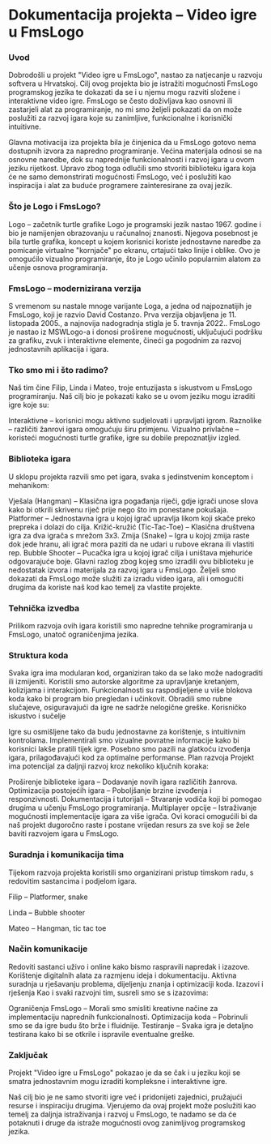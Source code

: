 # Dokumentacija projekta – Video igre u FmsLogo
### Uvod
Dobrodošli u projekt "Video igre u FmsLogo", nastao za natjecanje u razvoju softvera u Hrvatskoj. Cilj ovog projekta bio je istražiti mogućnosti FmsLogo programskog jezika te dokazati da se i u njemu mogu razviti složene i interaktivne video igre. FmsLogo se često doživljava kao osnovni ili zastarjeli alat za programiranje, no mi smo željeli pokazati da on može poslužiti za razvoj igara koje su zanimljive, funkcionalne i korisnički intuitivne.

Glavna motivacija iza projekta bila je činjenica da u FmsLogo gotovo nema dostupnih izvora za napredno programiranje. Većina materijala odnosi se na osnovne naredbe, dok su naprednije funkcionalnosti i razvoj igara u ovom jeziku rijetkost. Upravo zbog toga odlučili smo stvoriti biblioteku igara koja će ne samo demonstrirati mogućnosti FmsLogo, već i poslužiti kao inspiracija i alat za buduće programere zainteresirane za ovaj jezik.

### Što je Logo i FmsLogo?
Logo – začetnik turtle grafike
Logo je programski jezik nastao 1967. godine i bio je namijenjen obrazovanju u računalnoj znanosti. Njegova posebnost je bila turtle grafika, koncept u kojem korisnici koriste jednostavne naredbe za pomicanje virtualne "kornjače" po ekranu, crtajući tako linije i oblike. Ovo je omogućilo vizualno programiranje, što je Logo učinilo popularnim alatom za učenje osnova programiranja.

### FmsLogo – modernizirana verzija
S vremenom su nastale mnoge varijante Loga, a jedna od najpoznatijih je FmsLogo, koji je razvio David Costanzo. Prva verzija objavljena je 11. listopada 2005., a najnovija nadogradnja stigla je 5. travnja 2022.. FmsLogo je nastao iz MSWLogo-a i donosi proširene mogućnosti, uključujući podršku za grafiku, zvuk i interaktivne elemente, čineći ga pogodnim za razvoj jednostavnih aplikacija i igara.

### Tko smo mi i što radimo?
Naš tim čine Filip, Linda i Mateo, troje entuzijasta s iskustvom u FmsLogo programiranju. Naš cilj bio je pokazati kako se u ovom jeziku mogu izraditi igre koje su:

Interaktivne – korisnici mogu aktivno sudjelovati i upravljati igrom.
Raznolike – različiti žanrovi igara omogućuju širu primjenu.
Vizualno privlačne – koristeći mogućnosti turtle grafike, igre su dobile prepoznatljiv izgled.
### Biblioteka igara
U sklopu projekta razvili smo pet igara, svaka s jedinstvenim konceptom i mehanikom:

Vješala (Hangman) – Klasična igra pogađanja riječi, gdje igrači unose slova kako bi otkrili skrivenu riječ prije nego što im ponestane pokušaja.
Platformer – Jednostavna igra u kojoj igrač upravlja likom koji skače preko prepreka i dolazi do cilja.
Križić-kružić (Tic-Tac-Toe) – Klasična društvena igra za dva igrača s mrežom 3x3.
Zmija (Snake) – Igra u kojoj zmija raste dok jede hranu, ali igrač mora paziti da ne udari u rubove ekrana ili vlastiti rep.
Bubble Shooter – Pucačka igra u kojoj igrač cilja i uništava mjehuriće odgovarajuće boje.
Glavni razlog zbog kojeg smo izradili ovu biblioteku je nedostatak izvora i materijala za razvoj igara u FmsLogo. Željeli smo dokazati da FmsLogo može služiti za izradu video igara, ali i omogućiti drugima da koriste naš kod kao temelj za vlastite projekte.

### Tehnička izvedba
Prilikom razvoja ovih igara koristili smo napredne tehnike programiranja u FmsLogo, unatoč ograničenjima jezika.

### Struktura koda

Svaka igra ima modularan kod, organiziran tako da se lako može nadograditi ili izmijeniti.
Koristili smo autorske algoritme za upravljanje kretanjem, kolizijama i interakcijom.
Funkcionalnosti su raspodijeljene u više blokova koda kako bi program bio pregledan i učinkovit.
Obradili smo rubne slučajeve, osiguravajući da igre ne sadrže nelogične greške.
Korisničko iskustvo i sučelje

Igre su osmišljene tako da budu jednostavne za korištenje, s intuitivnim kontrolama.
Implementirali smo vizualne povratne informacije kako bi korisnici lakše pratili tijek igre.
Posebno smo pazili na glatkoću izvođenja igara, prilagođavajući kod za optimalne performanse.
Plan razvoja
Projekt ima potencijal za daljnji razvoj kroz nekoliko ključnih koraka:

Proširenje biblioteke igara – Dodavanje novih igara različitih žanrova.
Optimizacija postojećih igara – Poboljšanje brzine izvođenja i responzivnosti.
Dokumentacija i tutorijali – Stvaranje vodiča koji bi pomogao drugima u učenju FmsLogo programiranja.
Multiplayer opcije – Istraživanje mogućnosti implementacije igara za više igrača.
Ovi koraci omogućili bi da naš projekt dugoročno raste i postane vrijedan resurs za sve koji se žele baviti razvojem igara u FmsLogo.

### Suradnja i komunikacija tima
Tijekom razvoja projekta koristili smo organizirani pristup timskom radu, s redovitim sastancima i podjelom igara.

Filip – Platformer, snake

Linda – Bubble shooter

Mateo – Hangman, tic tac toe

### Način komunikacije
Redoviti sastanci uživo i online kako bismo raspravili napredak i izazove.
Korištenje digitalnih alata za razmjenu ideja i dokumentaciju.
Aktivna suradnja u rješavanju problema, dijeljenju znanja i optimizaciji koda.
Izazovi i rješenja
Kao i svaki razvojni tim, susreli smo se s izazovima:

Ograničenja FmsLogo – Morali smo smisliti kreativne načine za implementaciju naprednih funkcionalnosti.
Optimizacija koda – Pobrinuli smo se da igre budu što brže i fluidnije.
Testiranje – Svaka igra je detaljno testirana kako bi se otkrile i ispravile eventualne greške.
### Zaključak
Projekt "Video igre u FmsLogo" pokazao je da se čak i u jeziku koji se smatra jednostavnim mogu izraditi kompleksne i interaktivne igre.

Naš cilj bio je ne samo stvoriti igre već i pridonijeti zajednici, pružajući resurse i inspiraciju drugima. Vjerujemo da ovaj projekt može poslužiti kao temelj za daljnja istraživanja i razvoj u FmsLogo, te nadamo se da će potaknuti i druge da istraže mogućnosti ovog zanimljivog programskog jezika.




